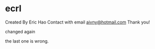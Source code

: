# ecrl
Created By Eric Hao
Contact with email aivny@hotmail.com
Thank you!

changed again

the last one is wrong.
